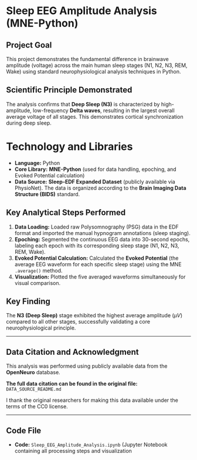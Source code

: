 # Sleep EEG Amplitude Analysis (MNE-Python)

## Project Goal
This project demonstrates the fundamental difference in brainwave amplitude (voltage) across the main human sleep stages (N1, N2, N3, REM, Wake) using standard neurophysiological analysis techniques in Python.

## Scientific Principle Demonstrated
The analysis confirms that **Deep Sleep (N3)** is characterized by high-amplitude, low-frequency **Delta waves**, resulting in the largest overall average voltage of all stages. This demonstrates cortical synchronization during deep sleep.

# Technology and Libraries
* **Language:** Python
* **Core Library:** **MNE-Python** (used for data handling, epoching, and Evoked Potential calculation)
* **Data Source:** **Sleep-EDF Expanded Dataset** (publicly available via PhysioNet). The data is organized according to the **Brain Imaging Data Structure (BIDS)** standard.

## Key Analytical Steps Performed

1.  **Data Loading:** Loaded raw Polysomnography (PSG) data in the EDF format and imported the manual hypnogram annotations (sleep staging).
2.  **Epoching:** Segmented the continuous EEG data into 30-second epochs, labeling each epoch with its corresponding sleep stage (N1, N2, N3, REM, Wake).
3.  **Evoked Potential Calculation:** Calculated the **Evoked Potential** (the average EEG waveform for each specific sleep stage) using the MNE `.average()` method.
4.  **Visualization:** Plotted the five averaged waveforms simultaneously for visual comparison.

## Key Finding
The **N3 (Deep Sleep)** stage exhibited the highest average amplitude ($\mu V$) compared to all other stages, successfully validating a core neurophysiological principle.

---

## Data Citation and Acknowledgment

This analysis was performed using publicly available data from the **OpenNeuro** database.

**The full data citation can be found in the original file:** `DATA_SOURCE_README.md`

I thank the original researchers for making this data available under the terms of the CC0 license.

---

## Code File
* **Code:** `Sleep_EEG_Amplitude_Analysis.ipynb` (Jupyter Notebook containing all processing steps and visualization
